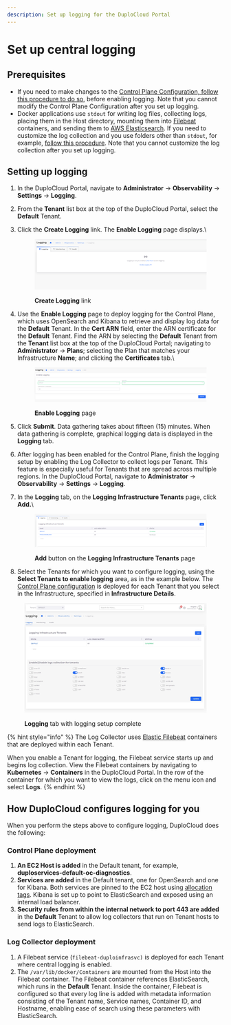 ```yaml
---
description: Set up logging for the DuploCloud Portal
---
```


# Set up central logging

## Prerequisites

* If you need to make changes to the [Control Plane Configuration, follow this procedure to do so](custom-log-collection.md#updating-the-control-plane-by-editing-the-service-description), before enabling logging. Note that you cannot modify the Control Plane Configuration after you set up logging.
* Docker applications use `stdout` for writing log files, collecting logs, placing them in the Host directory, mounting them into [Filebeat ](https://www.elastic.co/beats/filebeat)containers, and sending them to [AWS Elasticsearch](https://aws.amazon.com/what-is/elasticsearch/).  If you need to customize the log collection and you use folders other than `stdout`, for example, [follow this procedure](custom-log-collection.md#customizing-elastic-filebeat-logging).  Note that you cannot customize the log collection after you set up logging.

## Setting up logging&#x20;

1. In the DuploCloud Portal, navigate to **Administrator** -> **Observability** -> **Settings** -> **Logging**.
2. From the **Tenant** list box at the top of the DuploCloud Portal, select the **Default** Tenant.
3.  Click the **Create Logging** link. The **Enable Logging** page displays.\


    <div align="left">

    <figure><img src="../../../.gitbook/assets/image (44).png" alt=""><figcaption><p><strong>Create Logging</strong> link</p></figcaption></figure>

    </div>


4.  Use the **Enable Logging** page to deploy logging for the Control Plane, which uses OpenSearch and Kibana to retrieve and display log data for the **Default** Tenant. In the **Cert ARN** field, enter the ARN certificate for the **Default** Tenant. Find the ARN by selecting the **Default** Tenant from the **Tenant** list box at the top of the DuploCloud Portal; navigating to **Administrator** -> **Plans**; selecting the Plan that matches your Infrastructure **Name**; and clicking the **Certificates** tab.\


    <div align="left">

    <figure><img src="../../../.gitbook/assets/image (155).png" alt=""><figcaption><p><strong>Enable Logging</strong> page</p></figcaption></figure>

    </div>


5. Click **Submit**. Data gathering takes about fifteen (15) minutes. When data gathering is complete, graphical logging data is displayed in the **Logging** tab.&#x20;
6. After logging has been enabled for the Control Plane, finish the logging setup by enabling the Log Collector to collect logs per Tenant. This feature is especially useful for Tenants that are spread across multiple regions. In the DuploCloud Portal, navigate to **Administrator** -> **Observability** -> **Settings** -> **Logging**. &#x20;
7.  In the **Logging** tab, on the **Logging Infrastructure Tenants** page, click **Add.**\


    <figure><img src="../../../.gitbook/assets/image (257).png" alt=""><figcaption><p><strong>Add</strong> button on the <strong>Logging Infrastructure Tenants</strong> page</p></figcaption></figure>
8. Select the Tenants for which you want to configure logging, using the **Select Tenants to enable logging** area, as in the example below. The [Control Plane configuration](custom-log-collection.md#updating-the-control-plane-by-editing-the-service-description) is deployed for each Tenant that you select in the Infrastructure, specified in **Infrastructure Details**.

<figure><img src="../../../.gitbook/assets/screenshot-nimbusweb.me-2024.02.21-14_43_41.png" alt=""><figcaption><p><strong>Logging</strong> tab with logging setup complete</p></figcaption></figure>

{% hint style="info" %}
The Log Collector uses [Elastic Filebeat](https://www.elastic.co/guide/en/beats/filebeat/current/filebeat-overview.html) containers that are deployed within each Tenant.&#x20;

When you enable a Tenant for logging, the Filebeat service starts up and begins log collection. View the Filebeat containers by navigating to **Kubernetes** -> **Containers** in the DuploCloud Portal. In the row of the container for which you want to view the logs, click on the menu icon and select **Logs**.
{% endhint %}

## How DuploCloud configures logging for you

When you perform the steps above to configure logging, DuploCloud does the following:

### Control Plane deployment

1. **An EC2 Host is added** in the Default tenant, for example, **duploservices-default-oc-diagnostics**.
2. **Services are added** in the Default tenant, one for OpenSearch and one for Kibana. Both services are pinned to the EC2 host using [allocation tags](../../../extras-overview/creating-advanced-functions.md). Kibana is set up to point to ElasticSearch and exposed using an internal load balancer.
3. **Security rules from within the internal network to port 443 are added** in the **Default** Tenant to allow log collectors that run on Tenant hosts to send logs to ElasticSearch. &#x20;

### Log Collector deployment

1. A Filebeat service (`filebeat-duploinfrasvc)` is deployed for each Tenant where central logging is enabled.&#x20;
2. The `/var/lib/docker/Containers` are mounted from the Host into the Filebeat container. The Filebeat container references ElasticSearch, which runs in the **Default** Tenant. Inside the container, Filebeat is configured so that every log line is added with metadata information consisting of the Tenant name, Service names, Container ID, and Hostname, enabling ease of search using these parameters with ElasticSearch.   &#x20;
